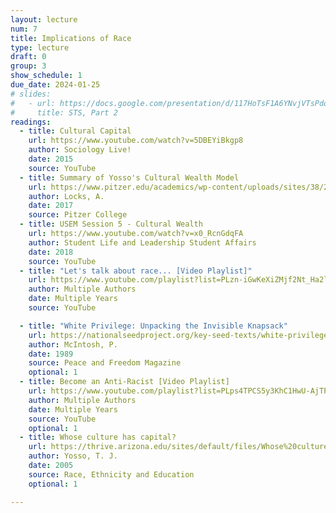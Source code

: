 ```yaml
---
layout: lecture
num: 7
title: Implications of Race
type: lecture
draft: 0
group: 3
show_schedule: 1
due_date: 2024-01-25
# slides:
#   - url: https://docs.google.com/presentation/d/117HoTsF1A6YNvjVTsPdqg2clLcyAGYYn0QDRmTbCQFs/edit?usp=sharing
#     title: STS, Part 2
readings:
  - title: Cultural Capital
    url: https://www.youtube.com/watch?v=5DBEYiBkgp8
    author: Sociology Live!
    date: 2015
    source: YouTube
  - title: Summary of Yosso's Cultural Wealth Model
    url: https://www.pitzer.edu/academics/wp-content/uploads/sites/38/2017/07/Wrk1EditedYossoCulturalWealthSummary.pdf
    author: Locks, A. 
    date: 2017
    source: Pitzer College
  - title: USEM Session 5 - Cultural Wealth
    url: https://www.youtube.com/watch?v=x0_RcnGdqFA
    author: Student Life and Leadership Student Affairs
    date: 2018
    source: YouTube
  - title: "Let's talk about race... [Video Playlist]"
    url: https://www.youtube.com/playlist?list=PLzn-iGwKeXiZMjf2Nt_Ha2lrbLjMhB_Ve
    author: Multiple Authors
    date: Multiple Years
    source: YouTube

  - title: "White Privilege: Unpacking the Invisible Knapsack"
    url: https://nationalseedproject.org/key-seed-texts/white-privilege-unpacking-the-invisible-knapsack
    author: McIntosh, P.
    date: 1989
    source: Peace and Freedom Magazine
    optional: 1
  - title: Become an Anti-Racist [Video Playlist]
    url: https://www.youtube.com/playlist?list=PLps4TPCS5y3KhC1HwU-AjTPPl8YgDnfsW
    author: Multiple Authors
    date: Multiple Years
    source: YouTube
    optional: 1
  - title: Whose culture has capital?
    url: https://thrive.arizona.edu/sites/default/files/Whose%20culture%20has%20capital_A%20critical%20race%20theory%20discussion%20of%20community%20cultural%20wealth_1.pdf
    author: Yosso, T. J.
    date: 2005
    source: Race, Ethnicity and Education
    optional: 1

---
```

